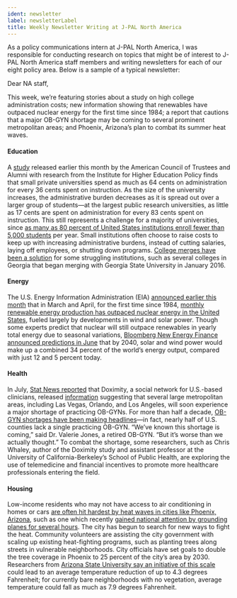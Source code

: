 ```yaml
---
ident: newsletter
label: newsletterLabel
title: Weekly Newsletter Writing at J-PAL North America
---
```


As a policy communications intern at J-PAL North America, I was responsible for conducting research on topics that might be of interest to J-PAL North America staff members and writing newsletters for each of our eight policy area. Below is a sample of a typical newsletter:
<div class="newsletterExcerpt">
	<p>Dear NA staff,</p>
	<p>This week, we’re featuring stories about a study on high college administration costs; new information showing that renewables have outpaced nuclear energy for the first time since 1984; a report that cautions that a major OB-GYN shortage may be coming to several prominent metropolitan areas; and Phoenix, Arizona’s plan to combat its summer heat waves.</p>
	<h4>Education</h4>
	<p>A <a target="_blank" href="https://www.goacta.org/publications/controlling-administrative-costs">study</a> released earlier this month by the American Council of Trustees and Alumni with research from the Institute for Higher Education Policy finds that small private universities spend as much as 64 cents on administration for every 36 cents spent on instruction. As the size of the university increases, the administrative burden decreases as it is spread out over a larger group of students—at the largest public research universities, as little as 17 cents are spent on administration for every 83 cents spent on instruction. This still represents a challenge for a majority of universities, since <a target="_blank" href="https://www.washingtonpost.com/news/grade-point/wp/2016/06/10/40-percent-of-u-s-colleges-enroll-fewer-than-1000-students/?utm_term=.da7ccd04101d">as many as 80 percent of United States institutions enroll fewer than 5,000 students</a> per year. Small institutions often choose to raise costs to keep up with increasing administrative burdens, instead of cutting salaries, laying off employees, or shutting down programs. <a target="_blank" href="http://www.pewtrusts.org/en/research-and-analysis/blogs/stateline/2017/03/29/merging-colleges-to-cut-costs-and-still-boost-graduation-rates">College merges have been a solution</a> for some struggling institutions, such as several colleges in Georgia that began merging with Georgia State University in January 2016.</p>
	<h4>Energy</h4>
	<p>The U.S. Energy Information Administration (EIA) <a target="_blank" href="https://www.eia.gov/todayinenergy/detail.php?id=31932">announced earlier this month</a> that in March and April, for the first time since 1984, <a target="_blank" href="http://fortune.com/2017/07/06/renewable-energy-outpace-nuclear-power/">monthly renewable energy production has outpaced nuclear energy in the United States</a>, fueled largely by developments in wind and solar power. Though some experts predict that nuclear will still outpace renewables in yearly total energy due to seasonal variations, <a target="_blank" href="https://about.bnef.com/blog/global-wind-solar-costs-fall-even-faster-coal-fades-even-china-india/">Bloomberg New Energy Finance announced predictions in June</a> that by 2040, solar and wind power would make up a combined 34 percent of the world’s energy output, compared with just 12 and 5 percent today.</p>
	<h4>Health</h4>
	<p>In July, <a target="_blank" href="https://www.statnews.com/2017/07/20/ob-gyn-shortages/">Stat News reported</a> that Doximity, a social network for U.S.-based clinicians, released <a target="_blank" href="https://www.documentcloud.org/documents/3897592-Doximity-Report-OB-GYN-Workload-and-Potential.html">information</a> suggesting that several large metropolitan areas, including Las Vegas, Orlando, and Los Angeles, will soon experience a major shortage of practicing OB-GYNs. For more than half a decade, <a target="_blank" href="http://health.usnews.com/health-news/news/articles/2012/05/08/half-of-us-counties-have-no-ob-gyn-study">OB-GYN shortages have been making headlines</a>—in fact, nearly half of U.S. counties lack a single practicing OB-GYN. “We’ve known this shortage is coming,” said Dr. Valerie Jones, a retired OB-GYN. “But it’s worse than we actually thought.” To combat the shortage, some researchers, such as Chris Whaley, author of the Doximity study and assistant professor at the University of California-Berkeley’s School of Public Health, are exploring the use of telemedicine and financial incentives to promote more healthcare professionals entering the field.</p>
	<h4>Housing</h4>
	<p>Low-income residents who may not have access to air conditioning in homes or cars <a target="_blank" href="http://www.governing.com/topics/transportation-infrastructure/gov-phoenix-summer-heat-were-cool-trees.html">are often hit hardest by heat waves in cities like Phoenix, Arizona</a>, such as one which recently <a target="_blank" href="http://www.npr.org/sections/thetwo-way/2017/06/20/533662790/its-too-hot-for-some-planes-to-fly-in-phoenix">gained national attention by grounding planes for several hours</a>. The city has begun to search for new ways to fight the heat. Community volunteers are assisting the city government with scaling up existing heat-fighting programs, such as planting trees along streets in vulnerable neighborhoods. City officials have set goals to double the tree coverage in Phoenix to 25 percent of the city’s area by 2030. Researchers from <a target="_blank" href="https://asunow.asu.edu/content/growing-phoenixs-urban-forest-offers-cooling-potential">Arizona State University say an initiative of this scale</a> could lead to an average temperature reduction of up to 4.3 degrees Fahrenheit; for currently bare neighborhoods with no vegetation, average temperature could fall as much as 7.9 degrees Fahrenheit.</p>

</div>
